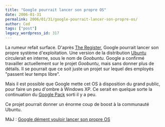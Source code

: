 ```yaml
---
title: "Google pourrait lancer son propre OS"
date: 2006-01-31
permalink: 2006/01/31/google-pourrait-lancer-son-propre-os/
author: Ced
tags: ["post"]
legacy_wordpress_id: 317
---
```


La rumeur refait surface. D'après <a href="http://www.theregister.co.uk/2006/01/31/google_goes_desktop_linux/" hreflang="en">The Register</a>, Google pourrait lancer son propre système d'exploitation. Une version de la distribution <a href="http://www.ubuntu.com/" hreflang="fren">Ubuntu</a> circulerait en interne, sous le nom de _Goobuntu_. Google a confirmé travailler actuellement sur le projet _Goobuntu_, mais sans donner plus de détails. Il se pourrait que ce soit juste un projet sur lequel des employés "passent leur temps libre".

Mais il est possible que Google mette cet OS à disposition du grand public, pour faire un peu d'ombre à Windows XP. Ce serait en quelque sorte la continuation du <a href="http://64k.be/index.php/2006/01/07/330-google-pack-disponible-au-telechargement" hreflang="fr">Google Pack</a> sorti il y a peu.

<!-- excerpt -->

Ce projet pourrait donner un énorme coup de boost à la communauté Ubuntu.

MàJ&nbsp;: <a href="http://arstechnica.com/news.ars/post/20060131-6087.html" hreflang="en">Google dément vouloir lancer son propre OS</a>
